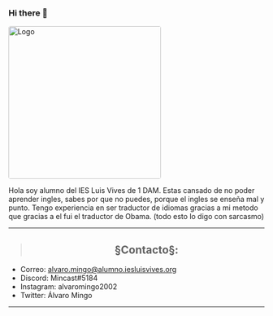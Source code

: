 ### Hi there 👋
 <img loading="lazy" style="border-radius: 0.25rem;" 
      src="https://user-images.githubusercontent.com/90860972/139239502-9963f36f-4c4d-4490-8a1a-10c4cce05b1f.png" alt="Logo" width="300px" heigth="270px"
      borderRadius='1rem' boxShadow = '0 5px 18px rgba(0,0,0,0.3)'>




Hola soy alumno del IES Luis Vives de 1 DAM.
Estas cansado de no poder aprender ingles, sabes por que no puedes, porque el ingles se enseña mal y punto.
Tengo experiencia en ser traductor de idiomas gracias a mi metodo que gracias a el fui el traductor de Obama. 
(todo esto lo digo con sarcasmo)

<!--
**AlvaroMingoCastillo/AlvaroMingoCastillo** is a ✨ _special_ ✨ repository because its `README.md` (this file) appears on your GitHub profile.

Here are some ideas to get you started:

- 🔭 I’m currently working on ...
- 🌱 I’m currently learning ...
- 👯 I’m looking to collaborate on ...
- 🤔 I’m looking for help with ...
- 💬 Ask me about ...
- 📫 How to reach me: ...
- 😄 Pronouns: ...
- ⚡ Fun fact: ...
-->
--------------------------------------------------------------------------------


> ## <h2 align= "center"> §Contacto§:

* Correo: alvaro.mingo@alumno.iesluisvives.org
* Discord: Mincast#5184
* Instagram: alvaromingo2002
* Twitter: Álvaro Mingo

--------------------------------------------------------------------------------
